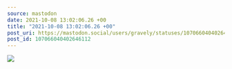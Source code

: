 ```yaml
---
source: mastodon
date: 2021-10-08 13:02:06.26 +00
title: "2021-10-08 13:02:06.26 +00"
post_uri: https://mastodon.social/users/gravely/statuses/107066040402646112
post_id: 107066040402646112
---
```




![](/images/107066040348827289.jpg)

